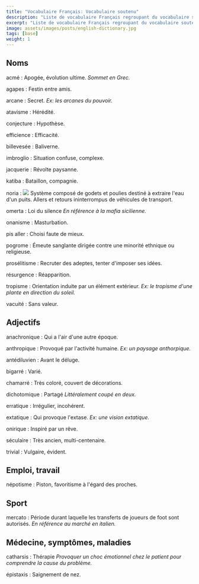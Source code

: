 ```yaml
---
title: "Vocabulaire Français: Vocabulaire soutenu"
description: "Liste de vocabulaire Français regroupant du vocabulaire soutenu relativement courant."
excerpt: "Liste de vocabulaire Français regroupant du vocabulaire soutenu relativement courant."
image: assets/images/posts/english-dictionary.jpg
tags: [base]
weight: 1
---
```


## Noms

acmé
: Apogée, évolution ultime.
*Sommet en Grec.*

agapes
: Festin entre amis.

arcane
: Secret.
*Ex: les arcanes du pouvoir.*

atavisme
: Hérédité.

conjecture
: Hypothèse.

efficience
: Efficacité.

billevesée
: Baliverne.

imbroglio
: Situation confuse, complexe.

jacquerie
: Révolte paysanne.

katiba
: Bataillon, compagnie.

noria
: [![](http://m.thumbs.canstockphoto.com/canstock10877775.jpg)](http://m.thumbs.canstockphoto.com/canstock10877775.jpg) Système composé de godets et poulies destiné à extraire l'eau d'un puits. Allers et retours ininterrompus de véhicules de transport.

omerta
: Loi du silence
*En référence à la mafia sicilienne.*

onanisme
: Masturbation.

pis aller
: Choisi faute de mieux.

pogrome
: Émeute sanglante dirigée contre une minorité ethnique ou religieuse.

prosélitisme
: Recruter des adeptes, tenter d'imposer ses idées.

résurgence
: Réapparition.

tropisme
: Orientation induite par un élément extérieur.
*Ex: le tropisme d'une plante en direction du soleil.*

vacuité
: Sans valeur.


## Adjectifs

anachronique
: Qui a l'air d'une autre époque.

anthropique
: Provoqué par l'activité humaine.
*Ex: un paysage anthorpique.*

antédiluvien
: Avant le déluge.

bigarré
: Varié.

chamarré
: Très coloré, couvert de décorations.

dichotomique
: Partagé
*Littéralement coupé en deux.*

erratique
: Irrégulier, incohérent.

extatique
: Qui provoque l'extase.
*Ex: une vision extatique.*

onirique
: Inspiré par un rêve.

séculaire
: Très ancien, multi-centenaire.

trivial
: Vulgaire, évident.


## Emploi, travail

népotisme
: Piston, favoritisme à l'égard des proches.


## Sport

mercato
: Période durant laquelle les transferts de joueurs de foot sont autorisés.
*En référence au marché en italien.*


## Médecine, symptômes, maladies

catharsis
: Thérapie
*Provoquer un choc émotionnel chez le patient pour comprendre la cause du problème.*

épistaxis
: Saignement de nez.

